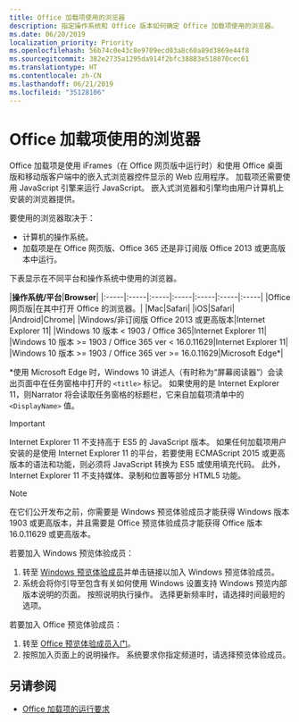 ```yaml
---
title: Office 加载项使用的浏览器
description: 指定操作系统和 Office 版本如何确定 Office 加载项使用的浏览器。
ms.date: 06/20/2019
localization_priority: Priority
ms.openlocfilehash: 56b74c0e43c8e9709ecd03a8c60a89d3869e44f8
ms.sourcegitcommit: 382e2735a1295da914f2bfc38883e518070cec61
ms.translationtype: HT
ms.contentlocale: zh-CN
ms.lasthandoff: 06/21/2019
ms.locfileid: "35128106"
---
```

# <a name="browsers-used-by-office-add-ins"></a>Office 加载项使用的浏览器

Office 加载项是使用 iFrames（在 Office 网页版中运行时）和使用 Office 桌面版和移动版客户端中的嵌入式浏览器控件显示的 Web 应用程序。 加载项还需要使用 JavaScript 引擎来运行 JavaScript。 嵌入式浏览器和引擎均由用户计算机上安装的浏览器提供。

要使用的浏览器取决于：

- 计算机的操作系统。
- 加载项是在 Office 网页版、Office 365 还是非订阅版 Office 2013 或更高版本中运行。

下表显示在不同平台和操作系统中使用的浏览器。

|**操作系统/平台**|**Browser**|
|:-----|:-----|:-----|:-----|:-----|:-----|:-----|
|Office 网页版|在其中打开 Office 的浏览器。|
|Mac|Safari|
|iOS|Safari|
|Android|Chrome|
|Windows/非订阅版 Office 2013 或更高版本|Internet Explorer 11|
|Windows 10 版本 < 1903 / Office 365|Internet Explorer 11|
|Windows 10 版本 >= 1903 / Office 365 ver < 16.0.11629|Internet Explorer 11|
|Windows 10 版本 >= 1903 / Office 365 ver >= 16.0.11629|Microsoft Edge\*|

\*使用 Microsoft Edge 时，Windows 10 讲述人（有时称为“屏幕阅读器”）会读出页面中在任务窗格中打开的 `<title>` 标记。 如果使用的是 Internet Explorer 11，则Narrator 将会读取任务窗格的标题栏，它来自加载项清单中的 `<DisplayName>` 值。

> [!IMPORTANT]
> Internet Explorer 11 不支持高于 ES5 的 JavaScript 版本。 如果任何加载项用户安装的是使用 Internet Explorer 11 的平台，若要使用 ECMAScript 2015 或更高版本的语法和功能，则必须将 JavaScript 转换为 ES5 或使用填充代码。 此外，Internet Explorer 11 不支持媒体、录制和位置等部分 HTML5 功能。

> [!NOTE]
> 在它们公开发布之前，你需要是 Windows 预览体验成员才能获得 Windows 版本 1903 或更高版本，并且需要是 Office 预览体验成员才能获得 Office 版本 16.0.11629 或更高版本。
>
> 若要加入 Windows 预览体验成员：
> 
> 1. 转至 [Windows 预览体验成员](https://insider.windows.com)并单击链接以加入 Windows 预览体验成员。
> 2. 系统会将你引导至包含有关如何使用 Windows 设置支持 Windows 预览内部版本说明的页面。 按照说明执行操作。 选择更新频率时，请选择时间最短的选项。
>
> 若要加入 Office 预览体验成员：
> 
> 1. 转至 [Office 预览体验成员入门](https://insider.office.com/join)。
> 2. 按照加入页面上的说明操作。 系统要求你指定频道时，请选择预览体验成员。

## <a name="see-also"></a>另请参阅

- [Office 加载项的运行要求](requirements-for-running-office-add-ins.md)
